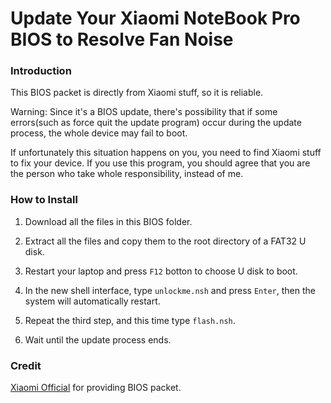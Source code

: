 # Update Your Xiaomi NoteBook Pro BIOS to Resolve Fan Noise

### Introduction
This BIOS packet is directly from Xiaomi stuff, so it is reliable.

Warning: Since it's a BIOS update, there's possibility that if some errors(such as force quit the update program) occur during the update process, the whole device may fail to boot.

If unfortunately this situation happens on you, you need to find Xiaomi stuff to fix your device. If you use this program, you should agree that you are the person who take whole responsibility, instead of me.

### How to Install

1. Download all the files in this BIOS folder.

2. Extract all the files and copy them to the root directory of a FAT32 U disk.

3. Restart your laptop and press `F12` botton to choose U disk to boot.

4. In the new shell interface, type `unlockme.nsh` and press `Enter`, then the system will automatically restart.

5. Repeat the third step, and this time type `flash.nsh`.

6. Wait until the update process ends.

### Credit

[Xiaomi Official](https://www.mi.com/service/bijiben/) for providing BIOS packet.
